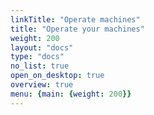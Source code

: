 ```yaml
---
linkTitle: "Operate machines"
title: "Operate your machines"
weight: 200
layout: "docs"
type: "docs"
no_list: true
open_on_desktop: true
overview: true
menu: {main: {weight: 200}}
---
```


